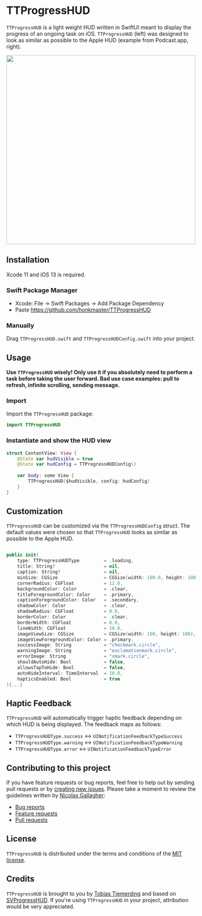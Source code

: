 # TTProgressHUD

`TTProgressHUD` is a light weight HUD written in SwiftUI meant to display the progress of an ongoing task on iOS. `TTProgressHUD` (left) was designed to look as similar as possible to the Apple HUD (example from Podcast.app, right).

<img src="https://raw.githubusercontent.com/honkmaster/TTProgressHUD/master/Sample.jpg" width="500">

## Installation

Xcode 11 and iOS 13 is required.

### Swift Package Manager

* Xcode: File -> Swift Packages -> Add Package Dependency
* Paste https://github.com/honkmaster/TTProgressHUD

### Manually

Drag `TTProgressHUD.swift` and `TTProgressHUDConfig.swift` into your project.

## Usage

**Use `TTProgressHUD` wisely! Only use it if you absolutely need to perform a task before taking the user forward. Bad use case examples: pull to refresh, infinite scrolling, sending message.**

### Import

Import the `TTProgressHUD`  package: 

```swift
import TTProgressHUD
```

### Instantiate and show the HUD view

```swift
struct ContentView: View {
    @State var hudVisible = true
    @State var hudConfig = TTProgressHUDConfig()
    
    var body: some View {
        TTProgressHUD($hudVisible, config: hudConfig)
    }
}
```

## Customization

`TTProgressHUD` can be customized via the `TTProgressHUDConfig` struct.
The default values were chosen so that `TTProgressHUD` looks as similar as possible to the Apple HUD.

```swift

public init(
    type: TTProgressHUDType         = .loading,
    title: String?                  = nil,
    caption: String?                = nil,
    minSize: CGSize                 = CGSize(width: 100.0, height: 100.0),
    cornerRadius: CGFloat           = 12.0,
    backgroundColor: Color          = .clear,
    titleForegroundColor: Color     = .primary,
    captionForegroundColor: Color   = .secondary,
    shadowColor: Color              = .clear,
    shadowRadius: CGFloat           = 0.0,
    borderColor: Color              = .clear,
    borderWidth: CGFloat            = 0.0,
    lineWidth: CGFloat              = 10.0,
    imageViewSize: CGSize           = CGSize(width: 100, height: 100),
    imageViewForegroundColor: Color = .primary,
    successImage: String            = "checkmark.circle",
    warningImage: String            = "exclamationmark.circle",
    errorImage: String              = "xmark.circle",
    shouldAutoHide: Bool            = false,
    allowsTapToHide: Bool           = false,
    autoHideInterval: TimeInterval  = 10.0,
    hapticsEnabled: Bool            = true
){...}
```

## Haptic Feedback

`TTProgressHUD` will automatically trigger haptic feedback depending on which HUD is being displayed. The feedback maps as follows:

* `TTProgressHUDType.success` <-> `UINotificationFeedbackTypeSuccess`
* `TTProgressHUDType.warning` <-> `UINotificationFeedbackTypeWarning`
* `TTProgressHUDType.error` <-> `UINotificationFeedbackTypeError`

## Contributing to this project

If you have feature requests or bug reports, feel free to help out by sending pull requests or by [creating new issues](https://github.com/honkmaster/TTProgressHUD/issues/new). Please take a moment to
review the guidelines written by [Nicolas Gallagher](https://github.com/necolas):

* [Bug reports](https://github.com/necolas/issue-guidelines/blob/master/CONTRIBUTING.md#bugs)
* [Feature requests](https://github.com/necolas/issue-guidelines/blob/master/CONTRIBUTING.md#features)
* [Pull requests](https://github.com/necolas/issue-guidelines/blob/master/CONTRIBUTING.md#pull-requests)

## License

`TTProgressHUD` is distributed under the terms and conditions of the [MIT license](hhttps://github.com/honkmaster/TTGaugeView/blob/master/LICENSE).

## Credits

`TTProgressHUD` is brought to you by [Tobias Tiemerding](http://tiemerding.com) and based on [SVProgressHUD](https://github.com/SVProgressHUD/SVProgressHUD). If you're using `TTProgressHUD` in your project, attribution would be very appreciated.
